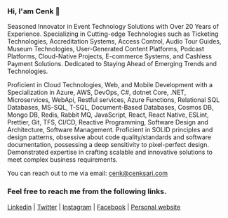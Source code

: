### Hi, I'am Cenk 👋

Seasoned Innovator in Event Technology Solutions with Over 20 Years of Experience. Specializing in Cutting-edge Technologies such as Ticketing Technologies, Accreditation Systems, Access Control, Audio Tour Guides, Museum Technologies, User-Generated Content Platforms, Podcast Platforms, Cloud-Native Projects, E-commerce Systems, and Cashless Payment Solutions. Dedicated to Staying Ahead of Emerging Trends and Technologies.

Proficient in Cloud Technologies, Web, and Mobile Development with a Specialization in Azure, AWS, DevOps, C#, dotnet Core, .NET, Microservices, WebApi, Restful services, Azure Functions, Relational SQL Databases, MS-SQL, T-SQL, Document-Based Databases, Cosmos DB, Mongo DB, Redis, Rabbit MQ, JavaScript, React, React Native, ESLint, Prettier, Git, TFS, CI/CD, Reactive Programming, Software Design and Architecture, Software Management. Proficient in SOLID principles and design patterns, obsessive about code quality/standards and software documentation, possessing a deep sensitivity to pixel-perfect design. Demonstrated expertise in crafting scalable and innovative solutions to meet complex business requirements.

You can reach out to me via email: cenk@cenksari.com

### Feel free to reach me from the following links.

[Linkedin](https://linkedin.com/in/cenksari) |
[Twitter](https://twitter.com/cenksari) |
[Instagram](https://instagram.com/cenksari) |
[Facebook](https://facebook.com/cenksari) |
[Personal website](https://www.cenksari.com)
